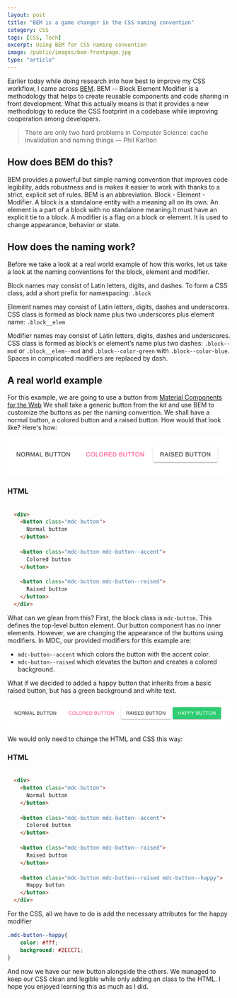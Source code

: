 ```yaml
---
layout: post
title: "BEM is a game changer in the CSS naming convention"
category: CSS
tags: [CSS, Tech]
excerpt: Using BEM for CSS naming convention
image: /public/images/bem-frontpage.jpg
type: "article"
---
```




Earlier today while doing research into how best to improve my CSS workflow, I came across [BEM](http://getbem.com/). BEM -- Block Element Modifier is a methodology that helps to create reusable components and code sharing in front development. What this actually means is that it provides a new methodology to reduce the CSS footprint in a codebase while improving cooperation among developers.

> There are only two hard problems in Computer Science: cache invalidation and naming things — Phil Karlton

## How does BEM do this?

BEM provides a powerful but simple naming convention that improves code legibility, adds robustness and is makes it easier to work with thanks to a strict, explicit set of rules. BEM is an abbreviation. Block - Element - Modifier. A block is a standalone entity with a meaning all on its own. An element is a part of a block with no standalone meaning.It must have an explicit tie to a block. A modifier is a flag on a block or element. It is used to change appearance, behavior or state.

## How does the naming work?

Before we take a look at a real world example of how this works, let us take a look at the naming conventions for the block, element and modifier.


Block names may consist of Latin letters, digits, and dashes. To form a CSS class, add a short prefix for namespacing: ```.block```

Element names may consist of Latin letters, digits, dashes and underscores. CSS class is formed as block name plus two underscores plus element name: `.block__elem`

Modifier names may consist of Latin letters, digits, dashes and underscores. CSS class is formed as block’s or element’s name plus two dashes: `.block--mod` or `.block__elem--mod` and `.block--color-green` with `.block--color-blue`. Spaces in complicated modifiers are replaced by dash.

## A real world example

For this example, we are going to use a button from [Material Components for the Web](https://material.io/components/web/docs/getting-started/) We shall take a generic button from the kit and use BEM to customize the buttons as per the naming convention. We shall have a normal button, a colored button and a raised button. How would that look like? Here's how:

![Material Design Buttons with BEM](/public/images/mdc-buttons-bem.png)

### HTML
```html

  <div>
    <button class="mdc-button">
      Normal button
    </button>

    <button class="mdc-button mdc-button--accent">
      Colored button
    </button>

    <button class="mdc-button mdc-button--raised">
      Raised button
    </button>
  </div>
```
<p></p>

What can we glean from this? First, the block class is `mdc-button`. This defines the top-level button element. Our button component has no inner elements. However, we are changing the appearance of the buttons using modifiers. In MDC, our provided modifiers for this example are:


- `mdc-button--accent`  which colors the button with the accent color.
- `mdc-button--raised`  which elevates the button and creates a colored background.

What if we decided to added a happy button that inherits from a basic raised button, but has a green background and white text.

![Happy Material Design Buttons with BEM](/public/images/mdc-buttons-happy-bem.png)

We would only need to change the HTML and CSS this way:

### HTML
```html

  <div>
    <button class="mdc-button">
      Normal button
    </button>

    <button class="mdc-button mdc-button--accent">
      Colored button
    </button>

    <button class="mdc-button mdc-button--raised">
      Raised button
    </button>

    <button class="mdc-button mdc-button--raised mdc-button--happy">
      Happy button
    </button>
  </div>
```

For the CSS, all we have to do is add the necessary attributes for the happy modifier

```css
.mdc-button--happy{
    color: #fff;
    background: #2ECC71;
}
```

And now we have our new button alongside the others. We managed to keep our CSS clean and legible while only adding an class to the HTML. I hope you enjoyed learning this as much as I did.














